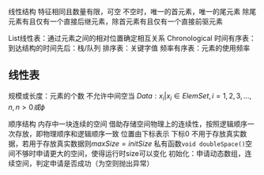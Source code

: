 线性结构
特征相同且数量有限，可空
不空时，唯一的首元素，唯一的尾元素
除尾元素有且仅有一个直接后继元素，除首元素有且仅有一个直接前驱元素

List线性表：通过元素之间的相对位置确定相互关系
Chronological 时间有序表：到达结构的时间先后：栈/队列
排序表：关键字值
频率有序表：元素的使用频率

线性表
---
规模或长度：元素的个数
不允许中间空当
$Data: {x_i|x_i\in ElemSet, i = 1,2,3,...,n, n>0}或\phi$ 

顺序结构
内存中一块连续的空间
借助存储空间物理上的连续性，按照逻辑顺序一次存放，即物理顺序和逻辑顺序一致
位置由下标表示
下标0 不用于存放真实数据，若用于存放真实数据则$maxSize = initSize$ 
私有函数`void doubleSpace()`空间不够时申请更大的空间，使得运行时size可以变化
初始化：申请动态数组，连续空间，判定申请是否成功（为空则抛出异常）